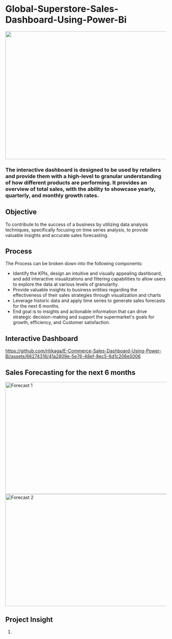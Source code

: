 # Global-Superstore-Sales-Dashboard-Using-Power-Bi
<img src="https://github.com/ritikaga/E-Commerce-Sales-Dashboard-Using-Power-Bi/assets/66274316/30741813-760e-4777-9117-4a45d9621fd3" height="400" width="1800" >

### The interactive dashboard is designed to be used by retailers and provide them with a high-level to granular understanding of how different products are performing. It provides an overview of total sales, with the ability to showcase yearly, quarterly, and monthly growth rates. 


## Objective
To contribute to the success of a business by utilizing data analysis techniques, specifically focusing on time series analysis, to provide valuable insights and accurate sales forecasting.

## Process
The Process can be broken down into the following components:
* Identify the KPIs, design an intuitive and visually appealing dashboard, and add interactive visualizations and filtering capabilities to allow users to explore the data at various levels of granularity.
* Provide valuable insights to business entities regarding the effectiveness of their sales strategies through visualization and charts
*  Leverage historic data and apply time series to generate sales forecasts for the next 6 months.
*  End goal is to insights and actionable information that can drive strategic decision-making and support the supermarket's goals for growth, efficiency, and Customer satisfaction.

## Interactive Dashboard
https://github.com/ritikaga/E-Commerce-Sales-Dashboard-Using-Power-Bi/assets/66274316/41a2809e-5e76-48ef-8ec5-6d1c206e5006

## Sales Forecasting for the next 6 months

<img width="1800" height='350' alt="Forecast 1" src="https://github.com/ritikaga/E-Commerce-Sales-Dashboard-Using-Power-Bi/assets/66274316/498e6f39-7a38-4f9c-b1c5-d8a29b088032">

<img width="1800" height='350' alt="Forecast 2" src="https://github.com/ritikaga/E-Commerce-Sales-Dashboard-Using-Power-Bi/assets/66274316/9066b390-1134-4405-97ae-b68378665719">

## Project Insight
1.





